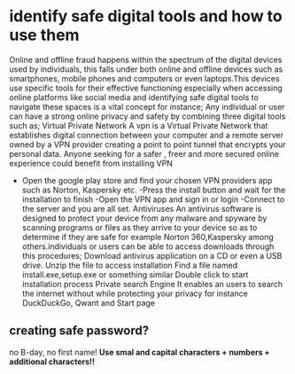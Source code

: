 # identify safe digital tools and how to use them
Online and offline fraud happens within the spectrum of the digital devices used by individuals, this falls under both online and offline devices such as smartphones, mobile phones and computers or even laptops.This devices use specific tools for their effective functioning especially when accessing online platforms like social media and identifying safe digital tools to navigate these spaces is a vital concept for instance;
Any individual or user can have a strong online privacy and safety by combining three digital tools such as;
Virtual Private Network
A vpn is a Virtual Private Network that establishes digital connection between your computer and a remote server owned by a VPN provider creating a point to point tunnel that encrypts your personal data. Anyone seeking for a safer , freer and more secured online experience could benefit from installing VPN
- Open the google play store and find your chosen VPN providers app such as Norton, Kaspersky etc.
-Press the install button and wait for the installation to finish
-Open the VPN app and sign in or login 
-Connect to the server and you are all set.
Antiviruses
An antivirus software is designed to protect your device from any malware and spyware by scanning programs or files as they arrive to your device so as to determine if they are safe for example Norton 360,Kaspersky among others.individuals or users can be able to access downloads through this procedures;
Download antivirus application on a CD or even a USB drive.
Unzip the file to access installation
Find a file named install.exe,setup.exe or something similar
Double click to start installation process
Private search Engine
It enables an users to search the internet without while protecting your privacy for instance DuckDuckGo, Qwant and Start page

## creating safe password?
no B-day, no first name! **Use smal and capital characters + numbers + additional characters!!**
